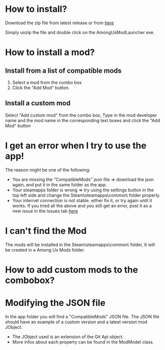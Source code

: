 # How to install?
Download the zip file from latest release or from [here](https://github.com/ccir2429/AmongUsModLauncher/releases/download/beta-1.0.0/Among.Us.Mod.Installer.zip)

Simply unzip the file and double click on the  AmongUsModLauncher exe.
# How to install a mod?
## Install from a list of compatible mods
1. Select a mod from the combo box
2. Click the "Add Mod" button.
## Install a custom mod 
Select "Add custom mod" from the combo box, Type in the mod developer name and the mod name in the corresponding text boxes and click the "Add Mod" button 
# I get an error when I try to use the app!
The reason might be one of the following:
- You are missing the "CompatibleMods" json file => download the json again, and put it in the same folder as the app.
- Your steamapps folder is wrong => try using the settings button in the top left side and change the Steam\steamapps\common\ folder properly.
- Your internet connection is not stable. either fix it, or try again until it works.
If you tried all the above and you still get an error, post it as a new issue in the Issues tab [here](https://github.com/ccir2429/AmongUsModLauncher/issues)
# I can't find the Mod 
The mods will be installed in the Steam\steamapps\common\ folder, It will be created in a Among Us Mods folder. 
# How to add custom mods to the combobox?
# Modifying the JSON file 
In the app folder you will find a "CompatibleMods" JSON file. The JSON file should have an example of a custom version and a latest version mod JObject. 
- The JObject used is an extension of the Git Api object. 
- More infos about each property can be found in the ModModel class.
